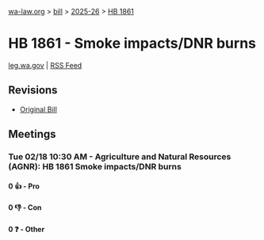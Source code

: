 [wa-law.org](/) > [bill](/bill/) > [2025-26](/bill/2025-26/) > [HB 1861](/bill/2025-26/hb/1861/)

# HB 1861 - Smoke impacts/DNR burns
[leg.wa.gov](https://app.leg.wa.gov/billsummary?BillNumber=1861&Year=2025&Initiative=false) | [RSS Feed](./rss.xml)

## Revisions
* [Original Bill](1/)

## Meetings
### Tue 02/18 10:30 AM - Agriculture and Natural Resources (AGNR): HB 1861 Smoke impacts/DNR burns
#### 0 👍 - Pro

#### 0 👎 - Con

#### 0 ❓ - Other
